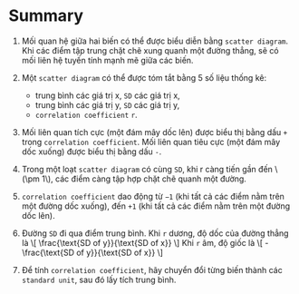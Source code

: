 # Summary

1. Mối quan hệ giữa hai biến có thể được biểu diễn bằng `scatter diagram`. Khi các điểm tập trung chặt chẽ xung quanh một đường thẳng, sẽ có mối liên hệ tuyến tính mạnh mẽ giữa các biến.

2. Một `scatter diagram` có thể được tóm tắt bằng 5 số liệu thống kê:
    - trung bình các giá trị x, `SD` các giá trị x,
    - trung bình các giá trị y, `SD` các giá trị y,
    - `correlation coefficient` `r`.

3. Mối liên quan tích cực (một đám mây dốc lên) được biểu thị bằng dấu `+` trong `correlation coefficient`. Mối liên quan tiêu cực (một đám mây dốc xuống) được biểu thị bằng dấu `-`.

4. Trong một loạt `scatter diagram` có cùng `SD`, khi r càng tiến gần đến \\(\pm 1\\), các điểm càng tập hợp chặt chẽ quanh một đường.

5. `correlation coefficient` dao động từ `−1` (khi tất cả các điểm nằm trên một đường dốc xuống), đến `+1` (khi tất cả các điểm nằm trên một đường dốc lên).

6. Đường `SD` đi qua điểm trung bình. Khi `r` dương, độ dốc của đường thẳng là
\\[
\frac{\text{SD of y}}{\text{SD of x}}
\\]
Khi `r` âm, độ giốc là
\\[
-\frac{\text{SD of y}}{\text{SD of x}}
\\]

7. Để tính `correlation coefficient`, hãy chuyển đổi từng biến thành các `standard unit`, sau đó lấy tích trung bình.
